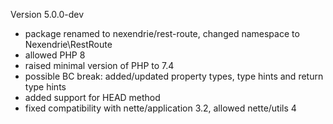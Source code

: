 Version 5.0.0-dev
- package renamed to nexendrie/rest-route, changed namespace to Nexendrie\RestRoute
- allowed PHP 8
- raised minimal version of PHP to 7.4
- possible BC break: added/updated property types, type hints and return type hints
- added support for HEAD method
- fixed compatibility with nette/application 3.2, allowed nette/utils 4
